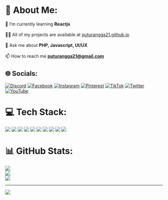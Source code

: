 # 💫 About Me:
🌱 I’m currently learning **Reactjs**<br><br>👨‍💻 All of my projects are available at [puturangga21.github.io](https://puturangga21.github.io/)<br><br>💬 Ask me about **PHP, Javascript, UI/UX**<br><br>📫 How to reach me **puturangga21@gmail.com**<br>


## 🌐 Socials:
[![Discord](https://img.shields.io/badge/Discord-%237289DA.svg?logo=discord&logoColor=white)](htttps://discord.gg/https://discord.gg/q8yQXktD)
[![Facebook](https://img.shields.io/badge/Facebook-%231877F2.svg?logo=Facebook&logoColor=white)](https://facebook.com/100009707918378) 
[![Instagram](https://img.shields.io/badge/Instagram-%23E4405F.svg?logo=Instagram&logoColor=white)](https://instagram.com/puturangga21) 
[![Pinterest](https://img.shields.io/badge/Pinterest-%23E60023.svg?logo=Pinterest&logoColor=white)](https://pinterest.com/puturangga21) 
[![TikTok](https://img.shields.io/badge/TikTok-%23000000.svg?logo=TikTok&logoColor=white)](https://tiktok.com/@puturangga21) 
[![Twitter](https://img.shields.io/badge/Twitter-%231DA1F2.svg?logo=Twitter&logoColor=white)](https://twitter.com/puturangga21) 
[![YouTube](https://img.shields.io/badge/YouTube-%23FF0000.svg?logo=YouTube&logoColor=white)](https://youtube.com/c/UC-v2zEW6kC8AwIGfJFFxiPg) 

# 💻 Tech Stack:
![](https://img.shields.io/badge/HTML5-E34F26?style=for-the-badge&logo=html5&logoColor=white) ![](https://img.shields.io/badge/CSS3-1572B6?style=for-the-badge&logo=css3&logoColor=white) ![](https://img.shields.io/badge/JavaScript-F7DF1E?style=for-the-badge&logo=JavaScript&logoColor=white) ![](https://img.shields.io/badge/React-20232A?style=for-the-badge&logo=react&logoColor=61DAFB) ![](https://img.shields.io/badge/Next.js-000?logo=nextdotjs&logoColor=fff&style=for-the-badge) ![](https://img.shields.io/badge/MongoDB-4EA94B?style=for-the-badge&logo=mongodb&logoColor=white) ![](https://img.shields.io/badge/MySQL-005C84?style=for-the-badge&logo=mysql&logoColor=white) ![](https://img.shields.io/badge/Wordpress-21759B?style=for-the-badge&logo=wordpress&logoColor=white) ![](https://img.shields.io/badge/Figma-F24E1E?style=for-the-badge&logo=figma&logoColor=white) ![](https://img.shields.io/badge/Adobe%20Photoshop-31A8FF?style=for-the-badge&logo=Adobe%20Photoshop&logoColor=black)

# 📊 GitHub Stats:
![](https://github-readme-stats.vercel.app/api?username=puturangga21&theme=react&hide_border=false&include_all_commits=false&count_private=false)<br/>
![](https://github-readme-streak-stats.herokuapp.com/?user=puturangga21&theme=react&hide_border=false)<br/>
![](https://github-readme-stats.vercel.app/api/top-langs/?username=puturangga21&theme=react&hide_border=false&include_all_commits=false&count_private=false&layout=compact)

---
[![](https://visitcount.itsvg.in/api?id=puturangga21&label=Profile%20Views&color=0&icon=5&pretty=true)](https://visitcount.itsvg.in)
